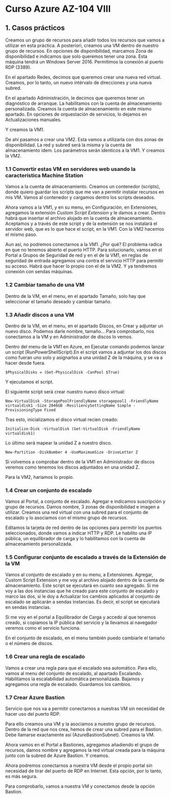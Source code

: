 # Curso Azure AZ-104 VIII

## 1. Casos prácticos

Creamos un grupo de recursos para añadir todos los recursos que vamos a utilizar en esta práctica. 
A posteriori, creamos una VM dentro de nuestro grupo de recursos. En opciones de disponibilidad, marcamos Zona de disponibilidad e indicamos que solo queremos tener una zona. Esta máquina tendrá un Windows Server 2016. Permitimos la conexión al puerto RDP (3389).

En el apartado Redes, decimos que queremos crear una nueva red virtual. Creamos, por lo tanto, un nuevo intérvalo de direcciones y una nueva subred. 

En el apartado Administración, le decimos que queremos tener un diagnóstico de arranque. La habilitamos con la cuenta de almacenamiento personalizada. Creamos la cuenta de almacenamiento en este mismo apartado. En opciones de orquestación de servicios, lo dejamos en Actualizaciones manuales. 

Y creamos la VM1.

De ahí pasamos a crear una VM2. Esta vamos a utilizarla con dos zonas de disponibilidad. La red y subred será la misma y la cuenta de almacenamiento idem. Los parámetros serán identicos a la VM1. Y creamos la VM2.

### 1.1 Convertir estas VM en servidores web usando la característica Machine Station

Vamos a la cuenta de almacenamiento. Creamos un contenedor (scripts), donde quiero guardar los scripts que me van a permitir instalar recursos en mis VM. Vamos al contenedor y cargamos dentro los scripts deseados. 

Ahora vamos a la VM1, y en su menu, en Configuración, en Extensiones, agregamos la extensión *Custom Script Extension* y le damos a crear. Dentro habrá que insertar el archivo alojado en la cuenta de almacenamiento. Aceptamos y a través de este script y de la extensión se nos instalará el servidor web, que es lo que hace el script, en la VM1. Con la VM2 hacemos el mismo paso.

Aun así, no podremos conectarnos a la VM1. ¿Por qué? El problema radica en que no tenemos abierto el puerto HTTP. Para solucionarlo, vamos en el Portal a Grupos de Seguridad de red y en el de la VM1, en reglas de seguridad de entrada agregamos una contra el servicio HTTP para permitir su acceso. Habrá que hacer lo propio con el de la VM2. Y ya tendremos conexión con sendas máquinas.

### 1.2 Cambiar tamaño de una VM

Dentro de la VM, en el menu, en el apartado Tamaño, solo hay que seleccionar el tamaño deseado y cambiar tamaño. 

### 1.3 Añadir discos a una VM

Dentro de la VM, en el menu, en el apartado Discos, en Crear y adjuntar un nuevo disco. Podemos darle nombre, tamaño... Para comprobarlo, nos conectamos a la VM y en Administrador de discos lo vemos. 

Dentro del menu de la VM1 en Azure, en Ejecutar comando podemos lanzar un script (RunPowerShellScript).En el script vamos a adjuntar los dos discos como fueran uno solo y asignarlos a una unidad Z de la máquina, y se va a hacer desde fuera. 

```
$PhysicalDisks = (Get-PhysicalDisk -CanPool $True)
```

Y ejecutamos el script.

El siguiente script será crear nuestro nuevo disco virtual:

```
New-VirtualDisk -StoragePoolFriendlyName storagepool1 -FriendlyName virtualdisk1 -Size 2046GB -ResiliencySettingName Simple -ProvisioningType Fixed
```

Tras esto, inicializamos el disco virtual recien creado:

``` 
Initialize-Disk -VirtualDisk (Get-VirtualDisk -FriendlyName virtualdisk1)
``` 

Lo último será mapear la unidad Z a nuestro disco.

```  
New-Partition -DiskNumber 4 -UseMaximumSize -DriveLetter Z
``` 

Si volvemos a comprobar dentro de la VM1 en Administrador de discos veremos como tenemos los discos adjuntados en una unidad Z.

Para la VM2, hariamos lo propio.

### 1.4 Crear un conjunto de escalado

Vamos al Portal, a conjunto de escalado. Agregar e indicamos suscripción y grupo de recursos. Damos nombre, 3 zonas de disponibilidad e imagen a utilizar. Creamos una red virtual con una subred para el conjunto de escalado y lo asociamos con el mismo grupo de recursos. 

Editamos la tarjeta de red dentro de las opciones para permitir los puertos seleccionados, donde vamos a indicar HTTP y RDP. Le habilito una IP pública, un equilibrador de carga y lo habilitamos con la cuenta de almacenamiento personalizada. 

### 1.5 Configurar conjunto de escalado a través de la Extensión de la VM

Vamos al conjunto de escalado y en su menu, a Extensiones. Agregar, Custom Script Extension y me voy al archivo alojado dentro de la cuenta de almacenamiento. Este script se ejecutará en cuanto sea agregado. Si me voy a las dos instancias que he creado para este conjunto de escalado y marco las dos, si le doy a Actualizar los cambios aplicados al conjunto de escalado se aplicarán a sendas instancias. Es decir, el script se ejecutará en sendas instancias.

Si me voy en el portal a Equilibrador de Carga y accedo al que tenemos creado, si copiamos la IP pública del servicio y la llevamos al navegador veremos como el servicio funciona.

En el conjunto de escalado, en el menu también puedo cambiarle el tamaño o el número de discos. 

### 1.6 Crear una regla de escalado

Vamos a crear una regla para que el escalado sea automático. Para ello, vamos al menu del conjunto de escalado, al apartado Escalando. Habilitamos la escalabilidad automática personalizada. Bajamos y agregamos una regla de escalado. Guardamos los cambios. 

### 1.7 Crear Azure Bastion

Servicio que nos va a permitir conectarnos a nuestras VM sin necesidad de hacer uso del puerto RDP.

Para ello creamos una VM y la asociamos a nuestro grupo de recursos. Dentro de la red que nos crea, hemos de crear una subred para el Bastion. Debe llamarse exactamente así (AzureBastionSubnet). Creamos la VM.

Ahora vamos en el Portal a Bastiones, agregamos añadiendo el grupo de recursos, damos nombre y agregamos la red virtual creada para la máquina junto con la subred de Azure Bastion. Y creamos.

Ahora podremos conectarnos a nuestra VM desde el propio portal sin necesidad de tirar del puerto de RDP en Internet. Esta opción, por lo tanto, es más segura.

Para comprobarlo, vamos a nuestra VM y conectamos desde la opción Bastion. 







